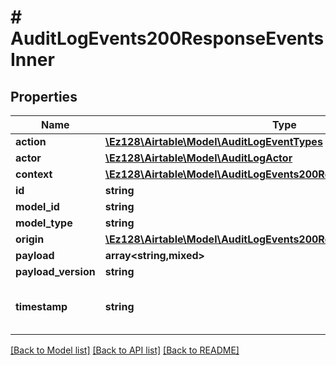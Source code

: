 # # AuditLogEvents200ResponseEventsInner

## Properties

Name | Type | Description | Notes
------------ | ------------- | ------------- | -------------
**action** | [**\Ez128\Airtable\Model\AuditLogEventTypes**](AuditLogEventTypes.md) |  |
**actor** | [**\Ez128\Airtable\Model\AuditLogActor**](AuditLogActor.md) |  |
**context** | [**\Ez128\Airtable\Model\AuditLogEvents200ResponseEventsInnerContext**](AuditLogEvents200ResponseEventsInnerContext.md) |  |
**id** | **string** |  |
**model_id** | **string** |  |
**model_type** | **string** |  |
**origin** | [**\Ez128\Airtable\Model\AuditLogEvents200ResponseEventsInnerOrigin**](AuditLogEvents200ResponseEventsInnerOrigin.md) |  |
**payload** | **array<string,mixed>** |  |
**payload_version** | **string** |  |
**timestamp** | **string** | A date timestamp in the ISO format, eg:\&quot;2018-01-01T00:00:00.000Z\&quot; |

[[Back to Model list]](../../README.md#models) [[Back to API list]](../../README.md#endpoints) [[Back to README]](../../README.md)
